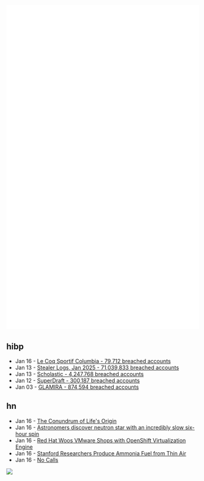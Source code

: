 ![Metrics](https://raw.githubusercontent.com/phixion/phixion/master/metrics.svg)

## hibp

<!--
for https://github.com/phixion/phixion/blob/main/.github/workflows/feeds.yml
-->
<!--START_SECTION:haveibeenpwnd-->
- Jan 16 - [Le Coq Sportif Columbia - 79,712 breached accounts](https://haveibeenpwned.com/PwnedWebsites#LeCoqSportif)
- Jan 13 - [Stealer Logs, Jan 2025 - 71,039,833 breached accounts](https://haveibeenpwned.com/PwnedWebsites#StealerLogsJan2025)
- Jan 13 - [Scholastic - 4,247,768 breached accounts](https://haveibeenpwned.com/PwnedWebsites#Scholastic)
- Jan 12 - [SuperDraft - 300,187 breached accounts](https://haveibeenpwned.com/PwnedWebsites#SuperDraft)
- Jan 03 - [GLAMIRA - 874,594 breached accounts](https://haveibeenpwned.com/PwnedWebsites#GLAMIRA)
<!--END_SECTION:haveibeenpwnd-->

## hn

<!--
for https://github.com/phixion/phixion/blob/main/.github/workflows/feeds.yml
-->
<!--START_SECTION:hn-->
- Jan 16 - [The Conundrum of Life's Origin](https://nautil.us/the-incredible-conundrum-of-lifes-origin-1178890/)
- Jan 16 - [Astronomers discover neutron star with an incredibly slow six-hour spin](https://www.abc.net.au/news/science/2025-01-16/neutron-star-radio-transient-6-hours/104799106)
- Jan 16 - [Red Hat Woos VMware Shops with OpenShift Virtualization Engine](https://www.nextplatform.com/2025/01/15/red-hat-woos-vmware-shops-with-openshift-virtualization-engine/)
- Jan 16 - [Stanford Researchers Produce Ammonia Fuel from Thin Air](https://spectrum.ieee.org/ammonia-fuel-2670794408)
- Jan 16 - [No Calls](https://keygen.sh/blog/no-calls/)
<!--END_SECTION:hn-->

<!--
for https://yhype.me
-->
![](https://hit.yhype.me/github/profile?user_id=13013670)

